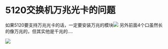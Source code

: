# 5120交换机万兆光卡的问题
如果5120要支持万兆光卡的话，一定要安装万兆的模块![](http://img.noback.top/blog/img5120光卡.jpg)
另外前面4个口虽然长的像万兆的，但其实他是千兆的….

![](http://img.noback.top/blog/img5120光卡2.jpg)